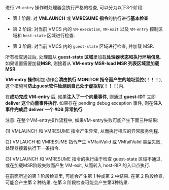 进行 `VM-entry` 操作时处理器会执行严格的检查, 可以分为以下3个阶段.

* 第 1 阶段: 对 **VMLAUNCH** 或 **VMRESUME** **指令**的执行进行**基本检查**

* 第 2 阶段: 对当前 VMCS 内的 `VM-execution`, `VM-exit` 以及 `VM-entry` 控制区域和 `host-state` 区域进行检查.

* 第 3 阶段: 对当前 VMCS 内的 `guest-state` 区域进行检查, 并加载 MSR.

所有检查通过后, 处理器从 **guest-state 区域**里加载**处理器状态和执行环境信息**. 如果设置需要加载**MSR**, 则接着从 **VM-entry MSR-load MSR 列表区域里加载MSR**.

**VM-entry 操作**附加动作会**清由执行 MONITOR 指令而产生的地址监控(！！！**), 这个措施可**防止guest软件检测到自己处于虚拟机(！！！**)内.

在**成功完成 VM-entry** 后, 如果**注入了一个向量事件**, 则通过 **guest\-IDT** 立即 **deliver 这个向量事件执行**. 如果存在 pending debug exception 事件, 则在**注入事件完成后 deliver 一个 #DB 异常执行**.

注意: 在整个VM\-entry操作流程中, 如果VM\-entry失败可能产生下面三种结果:

(1) VMLAUNCH 和 VMRESUME 指令产生异常, 从而执行相应的异常服务例程.

(2) VMLAUCH 和 VMRESUME 指令产生 VMfailValid 或 VMfailValid 类型失败, 处理器接着执行下一条指令.

(3) VMLAUNCH 和 VMRESUME 指令的执行由于检查 guest-state 区域不通过, 或在加载MSR阶段失败而产生 VM-exit, 从而转入 host-RIP 的入口点执行.

在前面所述的第 1 阶段检查里, 可能会产生第 1 种或第 2 中结果. 在第 2 阶段检查, 可能会产生第 2 种结果. 在第 3 阶段检查可能会产生第3种结果.


